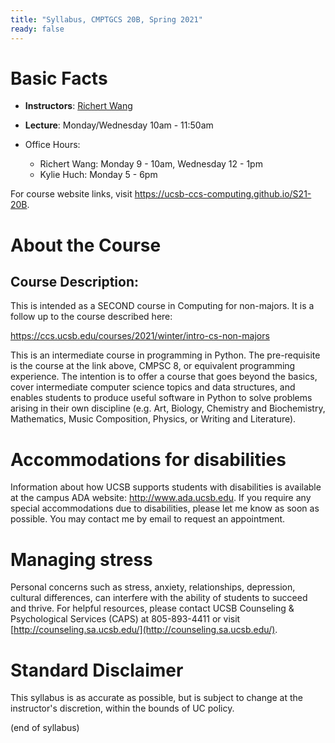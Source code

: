 ```yaml
---
title: "Syllabus, CMPTGCS 20B, Spring 2021"
ready: false
---
```


# Basic Facts

* **Instructors**:
   [Richert Wang](http://www.cs.ucsb.edu/~richert)
* **Lecture**: Monday/Wednesday 10am - 11:50am
                                         
* Office Hours:
   * Richert Wang: Monday 9 - 10am, Wednesday 12 - 1pm
   * Kylie Huch: Monday 5 - 6pm

For course website links, visit <https://ucsb-ccs-computing.github.io/S21-20B>.

# About the Course

## Course Description:

This is intended as a SECOND course in Computing for non-majors. It is a follow up to the course described here:

https://ccs.ucsb.edu/courses/2021/winter/intro-cs-non-majors

This is an intermediate course in programming in Python. The pre-requisite is the course at the link above, CMPSC 8, or equivalent programming experience. The intention is to offer a course that goes beyond the basics, cover intermediate computer science topics and data structures, and enables students to produce useful software in Python to solve problems arising in their own discipline (e.g. Art, Biology, Chemistry and Biochemistry, Mathematics, Music Composition, Physics, or Writing and Literature).

# Accommodations for disabilities

Information about how UCSB supports students with disabilities is
available at the campus ADA website: <http://www.ada.ucsb.edu>. If you require any special accommodations due to disabilities, please let me know as soon as possible. You may contact me by email to request an appointment.

# Managing stress

Personal concerns such as stress, anxiety, relationships, depression, cultural differences, can interfere with the ability of students to succeed and thrive. For helpful resources, please contact UCSB Counseling & Psychological Services (CAPS) at 805-893-4411 or visit [http://counseling.sa.ucsb.edu/](http://counseling.sa.ucsb.edu/).

# Standard Disclaimer

This syllabus is as accurate as possible, but is subject to change at
the instructor's discretion, within the bounds of UC policy.

(end of syllabus)


